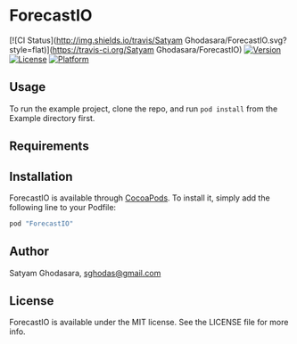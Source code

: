 # ForecastIO

[![CI Status](http://img.shields.io/travis/Satyam Ghodasara/ForecastIO.svg?style=flat)](https://travis-ci.org/Satyam Ghodasara/ForecastIO)
[![Version](https://img.shields.io/cocoapods/v/ForecastIO.svg?style=flat)](http://cocoapods.org/pods/ForecastIO)
[![License](https://img.shields.io/cocoapods/l/ForecastIO.svg?style=flat)](http://cocoapods.org/pods/ForecastIO)
[![Platform](https://img.shields.io/cocoapods/p/ForecastIO.svg?style=flat)](http://cocoapods.org/pods/ForecastIO)

## Usage

To run the example project, clone the repo, and run `pod install` from the Example directory first.

## Requirements

## Installation

ForecastIO is available through [CocoaPods](http://cocoapods.org). To install
it, simply add the following line to your Podfile:

```ruby
pod "ForecastIO"
```

## Author

Satyam Ghodasara, sghodas@gmail.com

## License

ForecastIO is available under the MIT license. See the LICENSE file for more info.
